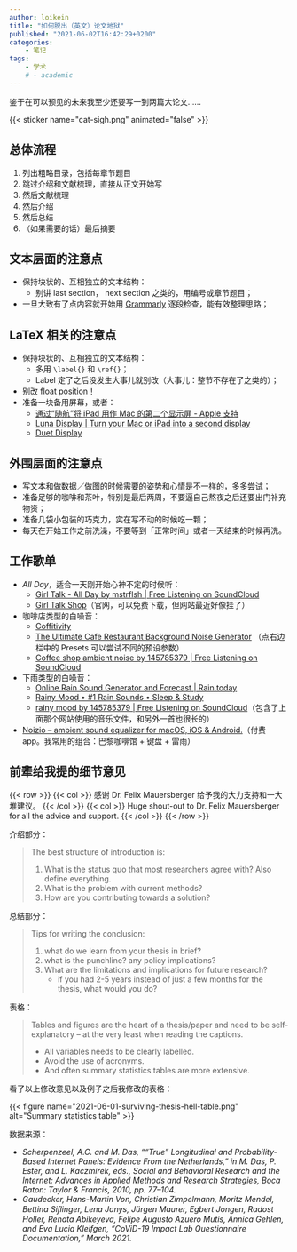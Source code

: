 ```yaml
---
author: loikein
title: "如何脱出（英文）论文地狱"
published: "2021-06-02T16:42:29+0200"
categories:
    - 笔记
tags:
    - 学术
    # - academic
---
```

鉴于在可以预见的未来我至少还要写一到两篇大论文……

{{< sticker name="cat-sigh.png" animated="false" >}}


## 总体流程

1. 列出粗略目录，包括每章节题目
2. 跳过介绍和文献梳理，直接从正文开始写
3. 然后文献梳理
4. 然后介绍
5. 然后总结
6. （如果需要的话）最后摘要


## 文本层面的注意点

- 保持块状的、互相独立的文本结构：
    + 别讲 last section， next section 之类的，用编号或章节题目；
- 一旦大致有了点内容就开始用 [Grammarly](https://app.grammarly.com/) 逐段检查，能有效整理思路；


## LaTeX 相关的注意点

- 保持块状的、互相独立的文本结构：
    + 多用 `\label{}` 和 `\ref{}`；
    + Label 定了之后没发生大事儿就别改（大事儿：整节不存在了之类的）；
- 别改 [float position](https://tex.stackexchange.com/questions/8652/)！
- 准备一块备用屏幕，或者：
    - [通过“随航”将 iPad 用作 Mac 的第二个显示屏 - Apple 支持](https://support.apple.com/zh-cn/HT210380)
    - [Luna Display | Turn your Mac or iPad into a second display](https://astropad.com/product/lunadisplay/)
    - [Duet Display](https://www.duetdisplay.com/)


## 外围层面的注意点

- 写文本和做数据／做图的时候需要的姿势和心情是不一样的，多多尝试；
- 准备足够的咖啡和茶叶，特别是最后两周，不要逼自己熬夜之后还要出门补充物资；
- 准备几袋小包装的巧克力，实在写不动的时候吃一颗；
- 每天在开始工作之前洗澡，不要等到「正常时间」或者一天结束的时候再洗。


## 工作歌单

- <cite>All Day</cite>，适合一天刚开始心神不定的时候听：
    + [Girl Talk - All Day by mstrflsh | Free Listening on SoundCloud](https://soundcloud.com/mstrflsh/girltalk_allday)
    + [Girl Talk Shop](https://web.archive.org/web/20210413004858/http://illegalart.net/girltalk/shop/)（官网，可以免费下载，但网站最近好像挂了）
    <!-- + [All Day Girl Talk.m4a on Google Drive](https://drive.google.com/file/d/19vLOw42vxaF4Ci7BuobHfr1zw24e1nwS/view)（我自己从官网下载后转码的单文件完整版） -->
-  咖啡店类型的白噪音：
    +  [Coffitivity](https://coffitivity.com/)
    +  [The Ultimate Cafe Restaurant Background Noise Generator](https://mynoise.net/NoiseMachines/cafeRestaurantNoiseGenerator.php) （点右边栏中的 Presets 可以尝试不同的预设参数）
    +  [Coffee shop ambient noise by 145785379 | Free Listening on SoundCloud](https://soundcloud.com/145785379/sets/coffee)
- 下雨类型的白噪音：
    + [Online Rain Sound Generator and Forecast | Rain.today](https://rain.today/)
    + [Rainy Mood • #1 Rain Sounds • Sleep & Study](https://rainymood.com/)
    + [rainy mood by 145785379 | Free Listening on SoundCloud](https://soundcloud.com/145785379/sets/rainy-mood)（包含了上面那个网站使用的音乐文件，和另外一首也很长的）
-  [Noizio – ambient sound equalizer for macOS, iOS & Android.](https://noiz.io/)（付费 app。我常用的组合：巴黎咖啡馆 + 键盘 + 雷雨）


## 前辈给我提的细节意见

{{< row >}}
{{< col >}}
感谢 Dr. Felix Mauersberger 给予我的大力支持和一大堆建议。
{{< /col >}}
{{< col >}}
Huge shout-out to Dr. Felix Mauersberger for all the advice and support.
{{< /col >}}
{{< /row >}}

介绍部分：

> The best structure of introduction is:
> 
> 1. What is the status quo that most researchers agree with? Also define everything.
> 2. What is the problem with current methods?
> 3. How are you contributing towards a solution?

总结部分：

> Tips for writing the conclusion:
> 
> 1. what do we learn from your thesis in brief?
> 1. what is the punchline? any policy implications?
> 1. What are the limitations and implications for future research?
>     - if you had 2-5 years instead of just a few months for the thesis, what would you do?

表格：

> Tables and figures are the heart of a thesis/paper and need to be self-explanatory – at the very least when reading the captions. 
> 
> - All variables needs to be clearly labelled.
> - Avoid the use of acronyms.
> - And often summary statistics tables are more extensive.

看了以上修改意见以及例子之后我修改的表格：

{{< figure
    name="2021-06-01-surviving-thesis-hell-table.png"
    alt="Summary statistics table" >}}

数据来源：

- <cite>Scherpenzeel, A.C. and M. Das, ““True” Longitudinal and Probability-Based Internet Panels: Evidence From the Netherlands,” in M. Das, P. Ester, and L. Kaczmirek, eds., Social and Behavioral Research and the Internet: Advances in Applied Methods and Research Strategies, Boca Raton: Taylor & Francis, 2010, pp. 77–104.</cite>
- <cite>Gaudecker, Hans-Martin Von, Christian Zimpelmann, Moritz Mendel, Bettina Siﬂinger, Lena Janys, Jürgen Maurer, Egbert Jongen, Radost Holler, Renata Abikeyeva, Felipe Augusto Azuero Mutis, Annica Gehlen, and Eva Lucia Kleifgen, “CoViD-19 Impact Lab Questionnaire Documentation,” March 2021.</cite>
